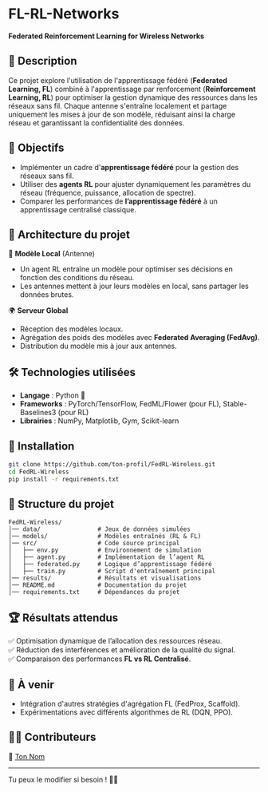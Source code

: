 # FL-RL-Networks
**Federated Reinforcement Learning for Wireless Networks**  

## 📌 **Description**  
Ce projet explore l'utilisation de l'apprentissage fédéré (**Federated Learning, FL**) combiné à l'apprentissage par renforcement (**Reinforcement Learning, RL**) pour optimiser la gestion dynamique des ressources dans les réseaux sans fil. Chaque antenne s'entraîne localement et partage uniquement les mises à jour de son modèle, réduisant ainsi la charge réseau et garantissant la confidentialité des données.  

## 🎯 **Objectifs**  
- Implémenter un cadre d'**apprentissage fédéré** pour la gestion des réseaux sans fil.  
- Utiliser des **agents RL** pour ajuster dynamiquement les paramètres du réseau (fréquence, puissance, allocation de spectre).  
- Comparer les performances de **l’apprentissage fédéré** à un apprentissage centralisé classique.  

## 🔧 **Architecture du projet**  
📡 **Modèle Local** (Antenne)  
- Un agent RL entraîne un modèle pour optimiser ses décisions en fonction des conditions du réseau.  
- Les antennes mettent à jour leurs modèles en local, sans partager les données brutes.  

🌍 **Serveur Global**  
- Réception des modèles locaux.  
- Agrégation des poids des modèles avec **Federated Averaging (FedAvg)**.  
- Distribution du modèle mis à jour aux antennes.  

## 🛠 **Technologies utilisées**  
- **Langage** : Python 🐍  
- **Frameworks** : PyTorch/TensorFlow, FedML/Flower (pour FL), Stable-Baselines3 (pour RL)  
- **Librairies** : NumPy, Matplotlib, Gym, Scikit-learn  

## 🚀 **Installation**  
```bash
git clone https://github.com/ton-profil/FedRL-Wireless.git
cd FedRL-Wireless
pip install -r requirements.txt
```

## 📂 **Structure du projet**  
```
FedRL-Wireless/
│── data/                # Jeux de données simulées
│── models/              # Modèles entraînés (RL & FL)
│── src/                 # Code source principal
│   ├── env.py           # Environnement de simulation
│   ├── agent.py         # Implémentation de l’agent RL
│   ├── federated.py     # Logique d’apprentissage fédéré
│   ├── train.py         # Script d'entraînement principal
│── results/             # Résultats et visualisations
│── README.md            # Documentation du projet
│── requirements.txt     # Dépendances du projet
```

## 🏆 **Résultats attendus**  
✅ Optimisation dynamique de l’allocation des ressources réseau.  
✅ Réduction des interférences et amélioration de la qualité du signal.  
✅ Comparaison des performances **FL vs RL Centralisé**.  

## 📌 **À venir**  
- Intégration d'autres stratégies d'agrégation FL (FedProx, Scaffold).  
- Expérimentations avec différents algorithmes de RL (DQN, PPO).  

## 👨‍💻 **Contributeurs**  
🔹 [Ton Nom](https://github.com/ton-profil)  

---

Tu peux le modifier si besoin ! 🚀🔥
